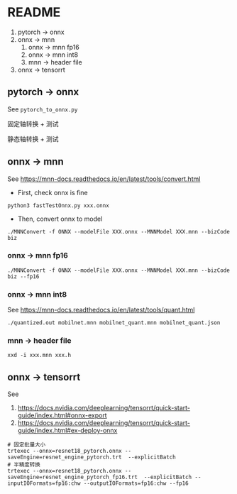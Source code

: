 
# README

1. pytorch -> onnx
2. onnx -> mnn
   1. onnx -> mnn fp16
   2. onnx -> mnn int8
   3. mnn -> header file
3. onnx -> tensorrt

## pytorch -> onnx

See `pytorch_to_onnx.py`

固定轴转换 + 测试

静态轴转换 + 测试

## onnx -> mnn

See https://mnn-docs.readthedocs.io/en/latest/tools/convert.html

* First, check onnx is fine

```shell
python3 fastTestOnnx.py xxx.onnx
```

* Then, convert onnx to model

```shell
./MNNConvert -f ONNX --modelFile XXX.onnx --MNNModel XXX.mnn --bizCode biz
```

### onnx -> mnn fp16

```shell
./MNNConvert -f ONNX --modelFile XXX.onnx --MNNModel XXX.mnn --bizCode biz --fp16
```

### onnx -> mnn int8

See https://mnn-docs.readthedocs.io/en/latest/tools/quant.html

```shell
./quantized.out mobilnet.mnn mobilnet_quant.mnn mobilnet_quant.json
```

### mnn -> header file

```shell
xxd -i xxx.mnn xxx.h
```

## onnx -> tensorrt

See 

1. https://docs.nvidia.com/deeplearning/tensorrt/quick-start-guide/index.html#onnx-export
2. https://docs.nvidia.com/deeplearning/tensorrt/quick-start-guide/index.html#ex-deploy-onnx

```shell
# 固定批量大小
trtexec --onnx=resnet18_pytorch.onnx --saveEngine=resnet_engine_pytorch.trt  --explicitBatch
# 半精度转换
trtexec --onnx=resnet18_pytorch.onnx --saveEngine=resnet_engine_pytorch_fp16.trt  --explicitBatch --inputIOFormats=fp16:chw --outputIOFormats=fp16:chw --fp16
```